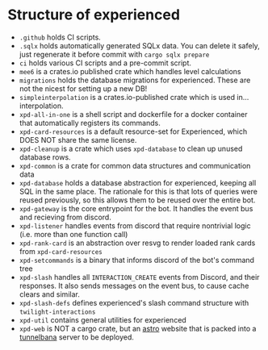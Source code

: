 # Structure of experienced

- `.github` holds CI scripts.
- `.sqlx` holds automatically generated SQLx data. You can delete it safely, just regenerate it before
  commit with `cargo sqlx prepare`
- `ci` holds various CI scripts and a pre-commit script.
- `mee6` is a crates.io published crate which handles level calculations
- `migrations` holds the database migrations for experienced. These are not the nicest for setting
  up a new DB!
- `simpleinterpolation` is a crates.io-published crate which is used in... interpolation.
- `xpd-all-in-one` is a shell script and dockerfile for a docker container that automatically
  registers its commands.
- `xpd-card-resources` is a default resource-set for Experienced, which DOES NOT share the same license.
- `xpd-cleanup` is a crate which uses `xpd-database` to clean up unused database rows.
- `xpd-common` is a crate for common data structures and communication data
- `xpd-database` holds a database abstraction for experienced, keeping all SQL in the same place.
  The rationale for this is that lots of queries were reused previously, so this allows them to be reused
  over the entire bot.
- `xpd-gateway` is the core entrypoint for the bot. It handles the event bus and recieving from discord.
- `xpd-listener` handles events from discord that require nontrivial logic (i.e. more than one function call)
- `xpd-rank-card` is an abstraction over resvg to render loaded rank cards from `xpd-card-resources`
- `xpd-setcommands` is a binary that informs discord of the bot's command tree
- `xpd-slash` handles all `INTERACTION_CREATE` events from Discord, and their responses. It also
  sends messages on the event bus, to cause cache clears and similar.
- `xpd-slash-defs` defines experienced's slash command structure with `twilight-interactions`
- `xpd-util` contains general utilities for experienced
- `xpd-web` is NOT a cargo crate, but an [astro](https://astro.build) website that is packed into a
  [tunnelbana](https://tunnelbana.valk.sh) server to be deployed.
